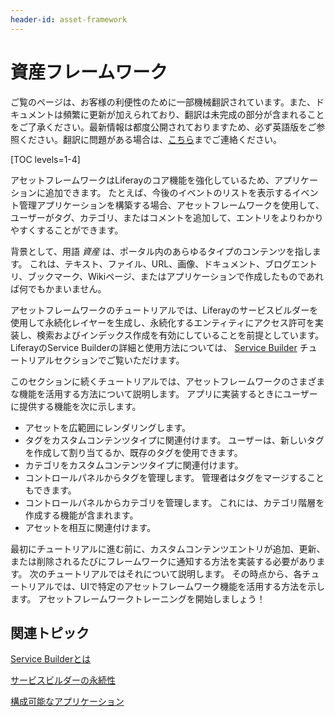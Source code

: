 ```yaml
---
header-id: asset-framework
---
```


# 資産フレームワーク

<p class="alert alert-info"><span class="wysiwyg-color-blue120">ご覧のページは、お客様の利便性のために一部機械翻訳されています。また、ドキュメントは頻繁に更新が加えられており、翻訳は未完成の部分が含まれることをご了承ください。最新情報は都度公開されておりますため、必ず英語版をご参照ください。翻訳に問題がある場合は、<a href="mailto:support-content-jp@liferay.com">こちら</a>までご連絡ください。</span></p>

[TOC levels=1-4]

アセットフレームワークはLiferayのコア機能を強化しているため、アプリケーションに追加できます。 たとえば、今後のイベントのリストを表示するイベント管理アプリケーションを構築する場合、アセットフレームワークを使用して、ユーザーがタグ、カテゴリ、またはコメントを追加して、エントリをよりわかりやすくすることができます。

背景として、用語 *資産* は、ポータル内のあらゆるタイプのコンテンツを指します。 これは、テキスト、ファイル、URL、画像、ドキュメント、ブログエントリ、ブックマーク、Wikiページ、またはアプリケーションで作成したものであれば何でもかまいません。

アセットフレームワークのチュートリアルでは、Liferayのサービスビルダーを使用して永続化レイヤーを生成し、永続化するエンティティにアクセス許可を実装し、検索およびインデックス作成を有効にしていることを前提としています。 LiferayのService Builderの詳細と使用方法については、 [Service Builder](/docs/7-1/tutorials/-/knowledge_base/t/service-builder) チュートリアルセクションでご覧いただけます。

このセクションに続くチュートリアルでは、アセットフレームワークのさまざまな機能を活用する方法について説明します。 アプリに実装するときにユーザーに提供する機能を次に示します。

  - アセットを広範囲にレンダリングします。
  - タグをカスタムコンテンツタイプに関連付けます。 ユーザーは、新しいタグを作成して割り当てるか、既存のタグを使用できます。
  - カテゴリをカスタムコンテンツタイプに関連付けます。
  - コントロールパネルからタグを管理します。 管理者はタグをマージすることもできます。
  - コントロールパネルからカテゴリを管理します。 これには、カテゴリ階層を作成する機能が含まれます。
  - アセットを相互に関連付けます。

最初にチュートリアルに進む前に、カスタムコンテンツエントリが追加、更新、または削除されるたびにフレームワークに通知する方法を実装する必要があります。 次のチュートリアルではそれについて説明します。 その時点から、各チュートリアルでは、UIで特定のアセットフレームワーク機能を活用する方法を示します。 アセットフレームワークトレーニングを開始しましょう！

## 関連トピック

[Service Builderとは](/docs/7-1/tutorials/-/knowledge_base/t/what-is-service-builder)

[サービスビルダーの永続性](/docs/7-1/tutorials/-/knowledge_base/t/service-builder-persistence)

[構成可能なアプリケーション](/docs/7-1/tutorials/-/knowledge_base/t/configurable-applications)
